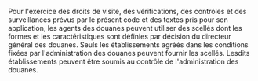 Pour l'exercice des droits de visite, des
vérifications, des contrôles et des surveillances prévus par le présent
code et des textes pris pour son application, les agents des douanes
peuvent utiliser des scellés dont les formes et les caractéristiques
sont définies par décision du directeur général des douanes.
Seuls les établissements agréés dans les conditions fixées par
l'administration des douanes peuvent fournir les scellés.
Lesdits établissements peuvent être soumis au contrôle de
l'administration des douanes.